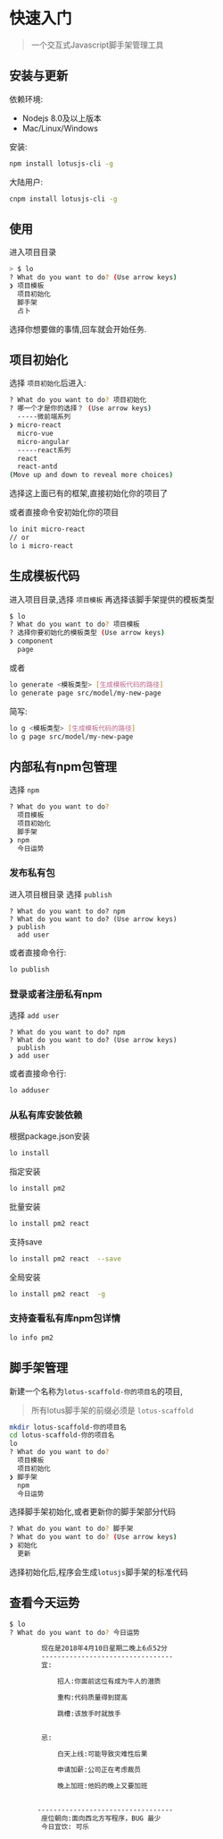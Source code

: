 
# 快速入门

> 一个交互式Javascript脚手架管理工具

## 安装与更新
依赖环境:
* Nodejs 8.0及以上版本
* Mac/Linux/Windows

安装:
```bash
npm install lotusjs-cli -g
```

大陆用户:
```bash
cnpm install lotusjs-cli -g
```

## 使用
进入项目目录

```bash
> $ lo
? What do you want to do? (Use arrow keys)
❯ 项目模板
  项目初始化
  脚手架
  占卜
```

选择你想要做的事情,回车就会开始任务.



## 项目初始化
 选择 `项目初始化`后进入:

```bash
? What do you want to do? 项目初始化
? 哪一个才是你的选择？ (Use arrow keys)
  -----微前端系列
❯ micro-react
  micro-vue
  micro-angular
  -----react系列
  react
  react-antd
(Move up and down to reveal more choices)
```

选择这上面已有的框架,直接初始化你的项目了

或者直接命令安初始化你的项目
```bash
lo init micro-react
// or
lo i micro-react
```

## 生成模板代码
进入项目目录,选择 `项目模板` 再选择该脚手架提供的模板类型

```bash
$ lo
? What do you want to do? 项目模板
? 选择你要初始化的模板类型 (Use arrow keys)
❯ component
  page
```

或者
```bash
lo generate <模板类型> [生成模板代码的路径]
lo generate page src/model/my-new-page
```

简写:
```bash
lo g <模板类型> [生成模板代码的路径]
lo g page src/model/my-new-page
```

## 内部私有npm包管理
选择 `npm`

```bash
? What do you want to do?
  项目模板
  项目初始化
  脚手架
❯ npm
  今日运势
```
### 发布私有包
进入项目根目录
选择 `publish`
```
? What do you want to do? npm
? What do you want to do? (Use arrow keys)
❯ publish
  add user
```
或者直接命令行:
```bash
lo publish
```
### 登录或者注册私有npm
选择  `add user`
```
? What do you want to do? npm
? What do you want to do? (Use arrow keys)
  publish
❯ add user
```
或者直接命令行:
```bash
lo adduser
```
### 从私有库安装依赖
根据package.json安装
```bash
lo install
```

指定安装

```bash
lo install pm2
```

批量安装

```bash
lo install pm2 react
```

支持save

```bash
lo install pm2 react  --save
```

全局安装

```bash
lo install pm2 react  -g
```


### 支持查看私有库npm包详情
```bash
lo info pm2
```

## 脚手架管理
新建一个名称为`lotus-scaffold-你的项目名`的项目,
> 所有lotus脚手架的前缀必须是 `lotus-scaffold`

```bash
mkdir lotus-scaffold-你的项目名
cd lotus-scaffold-你的项目名
lo
? What do you want to do?
  项目模板
  项目初始化
❯ 脚手架
  npm
  今日运势
```

选择脚手架初始化,或者更新你的脚手架部分代码
```bash
? What do you want to do? 脚手架
? What do you want to do? (Use arrow keys)
❯ 初始化
  更新
```
选择初始化后,程序会生成`lotusjs`脚手架的标准代码

## 查看今天运势
```bash
$ lo
? What do you want to do? 今日运势

        现在是2018年4月10日星期二晚上6点52分
        ---------------------------------
        宜:

            招人:你面前这位有成为牛人的潜质

            重构:代码质量得到提高

            跳槽:该放手时就放手


        忌:

            白天上线:可能导致灾难性后果

            申请加薪:公司正在考虑裁员

            晚上加班:他妈的晚上又要加班


       ----------------------------------
        座位朝向:面向西北方写程序，BUG 最少
        今日宜饮: 可乐
```